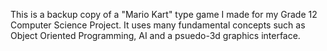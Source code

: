 This is a backup copy of a "Mario Kart" type game I made for my Grade 12 Computer Science Project. It uses many fundamental concepts such as Object Oriented Programming, AI and a psuedo-3d graphics interface.
